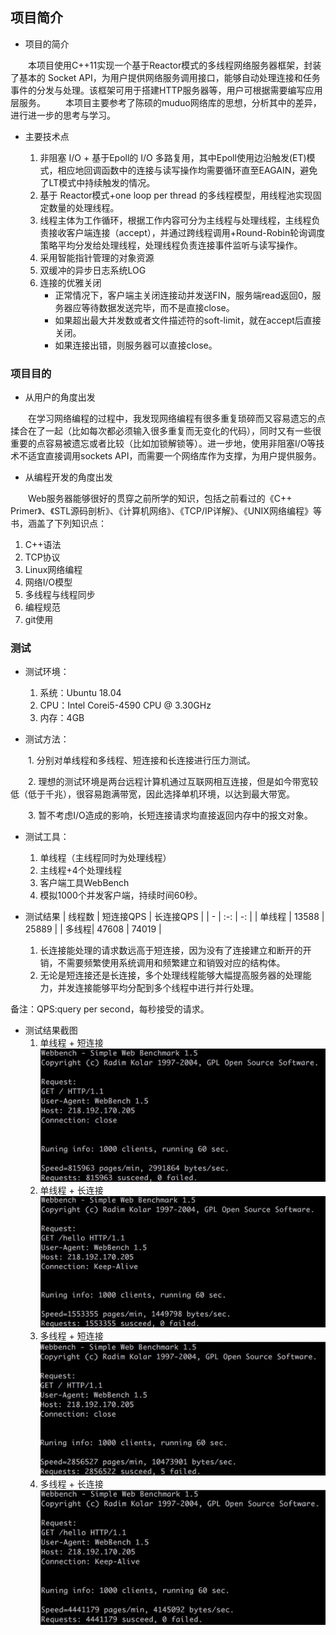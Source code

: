 ## 项目简介

 * 项目的简介

&emsp;&emsp;本项目使用C++11实现一个基于Reactor模式的多线程网络服务器框架，封装了基本的 Socket API，为用户提供网络服务调用接口，能够自动处理连接和任务事件的分发与处理。该框架可用于搭建HTTP服务器等，用户可根据需要编写应用层服务。
&emsp;&emsp;本项目主要参考了陈硕的muduo网络库的思想，分析其中的差异，进行进一步的思考与学习。 
 
 * 主要技术点

   1. 非阻塞 I/O + 基于Epoll的 I/O 多路复用，其中Epoll使用边沿触发(ET)模式，相应地回调函数中的连接与读写操作均需要循环直至EAGAIN，避免了LT模式中持续触发的情况。
   2. 基于 Reactor模式+one loop per thread 的多线程模型，用线程池实现固定数量的处理线程。
   3. 线程主体为工作循环，根据工作内容可分为主线程与处理线程，主线程负责接收客户端连接（accept），并通过跨线程调用+Round-Robin轮询调度策略平均分发给处理线程，处理线程负责连接事件监听与读写操作。
   4. 采用智能指针管理的对象资源
   5. 双缓冲的异步日志系统LOG
   6. 连接的优雅关闭
      * 正常情况下，客户端主关闭连接动并发送FIN，服务端read返回0，服务器应等待数据发送完毕，而不是直接close。
      * 如果超出最大并发数或者文件描述符的soft-limit，就在accept后直接关闭。
      * 如果连接出错，则服务器可以直接close。

### 项目目的

 * 从用户的角度出发

&emsp;&emsp;在学习网络编程的过程中，我发现网络编程有很多重复琐碎而又容易遗忘的点揉合在了一起（比如每次都必须输入很多重复而无变化的代码），同时又有一些很重要的点容易被遗忘或者比较（比如加锁解锁等）。进一步地，使用非阻塞I/O等技术不适宜直接调用sockets API，而需要一个网络库作为支撑，为用户提供服务。

 * 从编程开发的角度出发

&emsp;&emsp;Web服务器能够很好的贯穿之前所学的知识，包括之前看过的《C++ Primer》、《STL源码剖析》、《计算机网络》、《TCP/IP详解》、《UNIX网络编程》等书，涵盖了下列知识点：
  
   1. C++语法
   2. TCP协议
   3. Linux网络编程
   4. 网络I/O模型
   5. 多线程与线程同步
   6. 编程规范
   7. git使用
 

### 测试

 * 测试环境：
   1. 系统：Ubuntu 18.04
   2. CPU：Intel Corei5-4590 CPU @ 3.30GHz
   3. 内存：4GB

 * 测试方法：

&emsp;&emsp;1. 分别对单线程和多线程、短连接和长连接进行压力测试。

&emsp;&emsp;2. 理想的测试环境是两台远程计算机通过互联网相互连接，但是如今带宽较低（低于千兆），很容易跑满带宽，因此选择单机环境，以达到最大带宽。

&emsp;&emsp;3. 暂不考虑I/O造成的影响，长短连接请求均直接返回内存中的报文对象。

 * 测试工具：
   1. 单线程（主线程同时为处理线程） 
   2. 主线程+4个处理线程
   3. 客户端工具WebBench
   4. 模拟1000个并发客户端，持续时间60秒。

 * 测试结果
| 线程数 | 短连接QPS | 长连接QPS | 
| - | :-: | -: | 
| 单线程 | 13588 | 25889 | 
| 多线程| 47608 | 74019 | 

   1. 长连接能处理的请求数远高于短连接，因为没有了连接建立和断开的开销，不需要频繁使用系统调用和频繁建立和销毁对应的结构体。
   2. 无论是短连接还是长连接，多个处理线程能够大幅提高服务器的处理能力，并发连接能够平均分配到多个线程中进行并行处理。

备注：QPS:query per second，每秒接受的请求。

 * 测试结果截图
   1. 单线程 + 短连接
![WebBench](https://github.com/Lixin-SCUT/Network-Library/blob/master/test/resultImage/single%2Bshort.jpg)
   2. 单线程 + 长连接
![WebBench](https://github.com/Lixin-SCUT/Network-Library/blob/master/test/resultImage/single%2Bkeepalive.jpg)
   3. 多线程 + 短连接
![WebBench](https://github.com/Lixin-SCUT/Network-Library/blob/master/test/resultImage/multi%2Bshort.jpg)
   4. 多线程 + 长连接
![WebBench](https://github.com/Lixin-SCUT/Network-Library/blob/master/test/resultImage/multi%2Bkeepalive.jpg)
